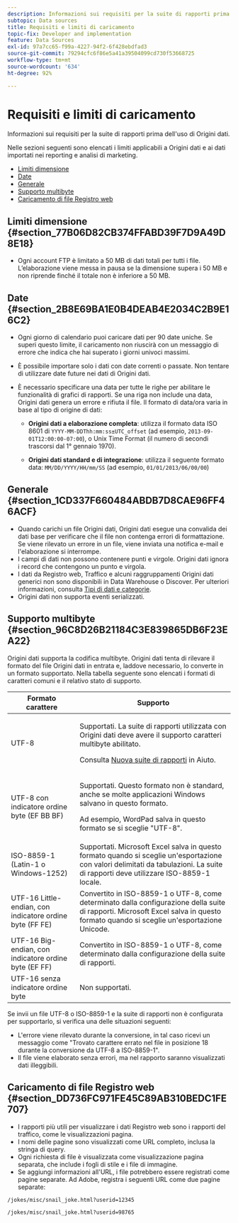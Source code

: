 ```yaml
---
description: Informazioni sui requisiti per la suite di rapporti prima dell'uso di Origini dati.
subtopic: Data sources
title: Requisiti e limiti di caricamento
topic-fix: Developer and implementation
feature: Data Sources
exl-id: 97a7cc65-f99a-4227-94f2-6f428ebdfad3
source-git-commit: 79294cfc6f86e5a41a39504099cd730f53668725
workflow-type: tm+mt
source-wordcount: '634'
ht-degree: 92%

---
```


# Requisiti e limiti di caricamento

Informazioni sui requisiti per la suite di rapporti prima dell&#39;uso di Origini dati.

Nelle sezioni seguenti sono elencati i limiti applicabili a Origini dati e ai dati importati nei reporting e analisi di marketing.

* [Limiti dimensione](/help/import/c-data-sources/datasrc-requirements.md#section_77B06D82CB374FFABD39F7D9A49D8E18)
* [Date](/help/import/c-data-sources/datasrc-requirements.md#section_2B8E69BA1E0B4DEAB4E2034C2B9E16C2)
* [Generale](/help/import/c-data-sources/datasrc-requirements.md#section_1CD337F660484ABDB7D8CAE96FF46ACF)
* [Supporto multibyte](/help/import/c-data-sources/datasrc-requirements.md#section_96C8D26B21184C3E839865DB6F23EA22)
* [Caricamento di file Registro web](/help/import/c-data-sources/datasrc-requirements.md#section_DD736FC971FE45C89AB310BEDC1FE707)

## Limiti dimensione {#section_77B06D82CB374FFABD39F7D9A49D8E18}

* Ogni account FTP è limitato a 50 MB di dati totali per tutti i file. L’elaborazione viene messa in pausa se la dimensione supera i 50 MB e non riprende finché il totale non è inferiore a 50 MB.

## Date {#section_2B8E69BA1E0B4DEAB4E2034C2B9E16C2}

* Ogni giorno di calendario puoi caricare dati per 90 date uniche. Se superi questo limite, il caricamento non riuscirà con un messaggio di errore che indica che hai superato i giorni univoci massimi.
* È possibile importare solo i dati con date correnti o passate. Non tentare di utilizzare date future nei dati di Origini dati.
* È necessario specificare una data per tutte le righe per abilitare le funzionalità di grafici di rapporti. Se una riga non include una data, Origini dati genera un errore e rifiuta il file. Il formato di data/ora varia in base al tipo di origine di dati:

   * **Origini dati a elaborazione completa**: utilizza il formato data ISO 8601 di `YYYY-MM-DDThh:mm:ss±UTC_offset` (ad esempio, `2013-09-01T12:00:00-07:00`), o Unix Time Format (il numero di secondi trascorsi dal 1° gennaio 1970).

   * **Origini dati standard e di integrazione**: utilizza il seguente formato data: `MM/DD/YYYY/HH/mm/SS` (ad esempio, `01/01/2013/06/00/00`)

## Generale {#section_1CD337F660484ABDB7D8CAE96FF46ACF}

* Quando carichi un file Origini dati, Origini dati esegue una convalida dei dati base per verificare che il file non contenga errori di formattazione. Se viene rilevato un errore in un file, viene inviata una notifica e-mail e l&#39;elaborazione si interrompe.
* I campi di dati non possono contenere punti e virgole. Origini dati ignora i record che contengono un punto e virgola.
* I dati da Registro web, Traffico e alcuni raggruppamenti Origini dati generici non sono disponibili in Data Warehouse o Discover. Per ulteriori informazioni, consulta [Tipi di dati e categorie](/help/import/c-data-sources/c-datasrc-types/datasrc-categories.md).
* Origini dati non supporta eventi serializzati.

## Supporto multibyte {#section_96C8D26B21184C3E839865DB6F23EA22}

Origini dati supporta la codifica multibyte. Origini dati tenta di rilevare il formato del file Origini dati in entrata e, laddove necessario, lo converte in un formato supportato. Nella tabella seguente sono elencati i formati di caratteri comuni e il relativo stato di supporto.

<table id="table_F9E685D7EEAB49A9ABAD622AE630EC21"> 
 <thead> 
  <tr> 
   <th colname="col1" class="entry"> Formato carattere </th> 
   <th colname="col2" class="entry"> Supporto </th> 
  </tr> 
 </thead>
 <tbody> 
  <tr> 
   <td colname="col1"> UTF-8 </td> 
   <td colname="col2"> <p>Supportati. La suite di rapporti utilizzata con Origini dati deve avere il supporto caratteri multibyte abilitato. </p> <p>Consulta <a href="https://experienceleague.adobe.com/docs/analytics/admin/manage-report-suites/new-report-suite/new-report-suite.html?lang=it"  >Nuova suite di rapporti</a> in Aiuto. </p> </td> 
  </tr> 
  <tr> 
   <td colname="col1"> UTF-8 con indicatore ordine byte (EF BB BF) </td> 
   <td colname="col2"> <p>Supportati. Questo formato non è standard, anche se molte applicazioni Windows salvano in questo formato. </p> <p>Ad esempio, WordPad salva in questo formato se si sceglie "UTF-8". </p> </td> 
  </tr> 
  <tr> 
   <td colname="col1"> ISO-8859-1 (Latin-1 o Windows-1252) </td> 
   <td colname="col2"> Supportati. Microsoft Excel salva in questo formato quando si sceglie un'esportazione con valori delimitati da tabulazioni. La suite di rapporti deve utilizzare ISO-8859-1 locale. </td> 
  </tr> 
  <tr> 
   <td colname="col1"> UTF-16 Little-endian, con indicatore ordine byte (FF FE) </td> 
   <td colname="col2"> Convertito in ISO-8859-1 o UTF-8, come determinato dalla configurazione della suite di rapporti. Microsoft Excel salva in questo formato quando si sceglie un'esportazione Unicode. </td> 
  </tr> 
  <tr> 
   <td colname="col1"> UTF-16 Big-endian, con indicatore ordine byte (EF FF) </td> 
   <td colname="col2"> Convertito in ISO-8859-1 o UTF-8, come determinato dalla configurazione della suite di rapporti. </td> 
  </tr> 
  <tr> 
   <td colname="col1"> UTF-16 senza indicatore ordine byte </td> 
   <td colname="col2"> Non supportati. </td> 
  </tr> 
 </tbody> 
</table>

Se invii un file UTF-8 o ISO-8859-1 e la suite di rapporti non è configurata per supportarlo, si verifica una delle situazioni seguenti:

* L&#39;errore viene rilevato durante la conversione, in tal caso ricevi un messaggio come &quot;Trovato carattere errato nel file in posizione 18 durante la conversione da UTF-8 a ISO-8859-1&quot;.
* Il file viene elaborato senza errori, ma nel rapporto saranno visualizzati dati illeggibili.

## Caricamento di file Registro web {#section_DD736FC971FE45C89AB310BEDC1FE707}

* I rapporti più utili per visualizzare i dati Registro web sono i rapporti del traffico, come le visualizzazioni pagina.
* I nomi delle pagine sono visualizzati come URL completo, inclusa la stringa di query.
* Ogni richiesta di file è visualizzata come visualizzazione pagina separata, che include i fogli di stile e i file di immagine.
* Se aggiungi informazioni all&#39;URL, i file potrebbero essere registrati come pagine separate. Ad Adobe, registra i seguenti URL come due pagine separate:

`/jokes/misc/snail_joke.html?userid=12345`

`/jokes/misc/snail_joke.html?userid=98765`
